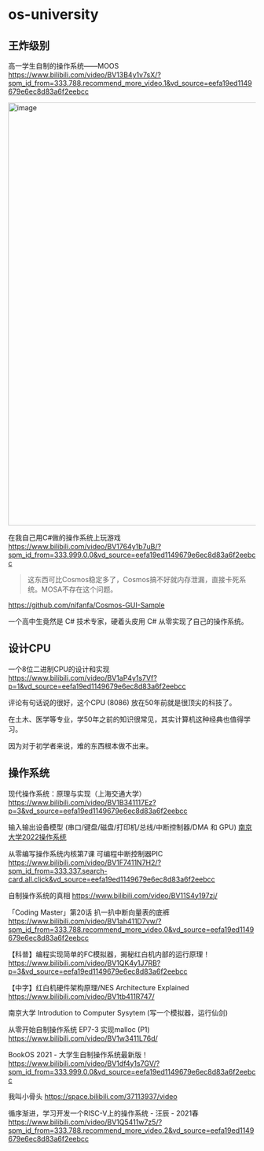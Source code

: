 # os-university

## 王炸级别

高一学生自制的操作系统——MOOS https://www.bilibili.com/video/BV13B4y1v7sX/?spm_id_from=333.788.recommend_more_video.1&vd_source=eefa19ed1149679e6ec8d83a6f2eebcc

<img width="859" alt="image" src="https://github.com/suisui-daigaku/os-university/assets/20805657/a42e6f2d-d751-41cb-97b4-2fda288576f1">

在我自己用C#做的操作系统上玩游戏 https://www.bilibili.com/video/BV1764y1b7uB/?spm_id_from=333.999.0.0&vd_source=eefa19ed1149679e6ec8d83a6f2eebcc

> 这东西可比Cosmos稳定多了，Cosmos搞不好就内存泄漏，直接卡死系统。MOSA不存在这个问题。

https://github.com/nifanfa/Cosmos-GUI-Sample 

一个高中生竟然是 C# 技术专家，硬着头皮用 C# 从零实现了自己的操作系统。

## 设计CPU

一个8位二进制CPU的设计和实现 https://www.bilibili.com/video/BV1aP4y1s7Vf?p=1&vd_source=eefa19ed1149679e6ec8d83a6f2eebcc

评论有句话说的很好，这个CPU (8086) 放在50年前就是很顶尖的科技了。

在土木、医学等专业，学50年之前的知识很常见，其实计算机这种经典也值得学习。

因为对于初学者来说，难的东西根本做不出来。


## 操作系统

现代操作系统：原理与实现（上海交通大学） https://www.bilibili.com/video/BV1B341117Ez?p=3&vd_source=eefa19ed1149679e6ec8d83a6f2eebcc

输入输出设备模型 (串口/键盘/磁盘/打印机/总线/中断控制器/DMA 和 GPU) [南京大学2022操作系统](https://www.bilibili.com/video/BV1cv4y1T7wt/?spm_id_from=333.788.recommend_more_video.0&vd_source=eefa19ed1149679e6ec8d83a6f2eebcc)

从零编写操作系统内核第7课 可编程中断控制器PIC https://www.bilibili.com/video/BV1F7411N7H2/?spm_id_from=333.337.search-card.all.click&vd_source=eefa19ed1149679e6ec8d83a6f2eebcc

自制操作系统的真相 https://www.bilibili.com/video/BV11S4y197zj/

「Coding Master」第20话 扒一扒中断向量表的底裤 https://www.bilibili.com/video/BV1ah411D7vw/?spm_id_from=333.788.recommend_more_video.0&vd_source=eefa19ed1149679e6ec8d83a6f2eebcc

【科普】编程实现简单的FC模拟器，揭秘红白机内部的运行原理！ https://www.bilibili.com/video/BV1QK4y1J7RB?p=3&vd_source=eefa19ed1149679e6ec8d83a6f2eebcc

【中字】红白机硬件架构原理/NES Architecture Explained https://www.bilibili.com/video/BV1tb411R747/

南京大学 Introdution to Computer Sysytem (写一个模拟器，运行仙剑)

从零开始自制操作系统 EP7-3 实现malloc (P1) https://www.bilibili.com/video/BV1w3411L76d/

BookOS 2021 - 大学生自制操作系统最新版！ https://www.bilibili.com/video/BV1df4y1s7GV/?spm_id_from=333.999.0.0&vd_source=eefa19ed1149679e6ec8d83a6f2eebcc

我叫小骨头 https://space.bilibili.com/37113937/video 

循序渐进，学习开发一个RISC-V上的操作系统 - 汪辰 - 2021春 https://www.bilibili.com/video/BV1Q5411w7z5/?spm_id_from=333.788.recommend_more_video.2&vd_source=eefa19ed1149679e6ec8d83a6f2eebcc
